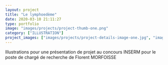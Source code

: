 ```yaml
---
layout: project
title: "Le lymphoedème"
date: 2020-03-10 21:11:27
type: portfolio
image: "images/projects/project-thumb-one.png"
category: ["ILLUSTRATION"]
project_images: ["images/projects/project-details-image-one.jpg", "images/projects/project-details-image-two.jpg"]
---
```


Illustrations pour une présentation de projet au concours INSERM pour le poste de chargé de recherche de Florent MORFOISSE
